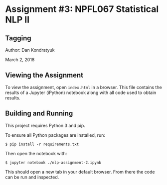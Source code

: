 # Assignment #3: NPFL067 Statistical NLP II

## Tagging

Author: Dan Kondratyuk

March 2, 2018

## Viewing the Assignment

To view the assignment, open `index.html` in a browser. This file contains the results of a Jupyter (iPython) notebook along with all code used to obtain results.

## Building and Running

This project requires Python 3 and pip.

To ensure all Python packages are installed, run:

```
$ pip install -r requirements.txt
```

Then open the notebook with:

```
$ jupyter notebook ./nlp-assignment-2.ipynb
```

This should open a new tab in your default browser. From there the code can be run and inspected.
